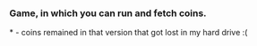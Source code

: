 <h3>
Game, in which you can run and fetch coins.
</h3>

<p>
* - coins remained in that version that got lost in my hard drive :(
</p>
